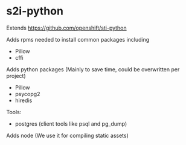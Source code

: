 # s2i-python
Extends https://github.com/openshift/sti-python

Adds rpms needed to install common packages including

- Pillow
- cffi

Adds python packages (Mainly to save time, could be overwritten per project)

- Pillow
- psycopg2 
- hiredis

Tools:

- postgres (client tools like psql and pg_dump)

Adds node (We use it for compiling static assets)
